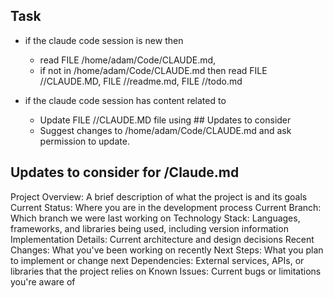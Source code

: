 ## Task
- if the claude code session is new then 
    - read FILE /home/adam/Code/CLAUDE.md, 
    - if not in /home/adam/Code/CLAUDE.md then read 
            FILE /<project>/CLAUDE.MD, 
            FILE /<project>/readme.md, 
            FILE /<project>/todo.md

- if the claude code session has content related to <project>
    - Update FILE /<project>/CLAUDE.MD file using ## Updates to consider
    - Suggest changes to /home/adam/Code/CLAUDE.md and ask permission to update. 

## Updates to consider for <project>/Claude.md

Project Overview: A brief description of what the project is and its goals
Current Status: Where you are in the development process
Current Branch: Which branch we were last working on
Technology Stack: Languages, frameworks, and libraries being used, including version information
Implementation Details: Current architecture and design decisions
Recent Changes: What you've been working on recently
Next Steps: What you plan to implement or change next
Dependencies: External services, APIs, or libraries that the project relies on
Known Issues: Current bugs or limitations you're aware of